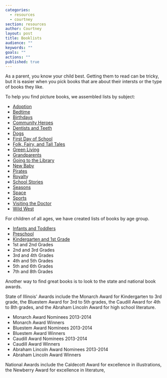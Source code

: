 ```yaml
---
categories: 
  - resources
  - courtney
section: resources
author: Courtney
layout: post
title: Booklists
audience: ""
keywords: ""
goals: ""
actions: ""
published: true
---
```


As a parent, you know your child best.  Getting them to read can be tricky, but it is easier when you pick books that are about their intersts or the type of books they like.

To help you find picture books, we assembled lists by subject:
- [Adoption](http://dppl.bibliocommons.com/list/show/97984016_dppl_ys/98018926_dppl_picture_books_adoption)
- [Bedtime](http://dppl.bibliocommons.com/list/show/97984016_dppl_ys/98073851_dppl_picture_books_bedtime)
- [Birthdays](http://dppl.bibliocommons.com/list/show/97984016_dppl_ys/98075443_dppl_picture_books_birthdays)
- [Community Heroes](http://dppl.bibliocommons.com/list/show/97984016_dppl_ys/98077431_dppl_picture_books_community_heroes)
- [Dentists and Teeth](http://dppl.bibliocommons.com/list/show/97984016_dppl_ys/98079101_dppl_picture_books_teeth)
- [Dogs](http://dppl.bibliocommons.com/list/show/97984016_dppl_ys/98080211_dppl_picture_books_dogs)
- [First Day of School](http://dppl.bibliocommons.com/list/show/97984016_dppl_ys/197991163_dppl_picture_books_first_day_of_school)
- [Folk, Fairy, and Tall Tales](http://dppl.bibliocommons.com/list/show/97984016_dppl_ys/200808803_dppl_picture_books_folk,_fairy,_and_tall_tales)
- [Green Living](http://dppl.bibliocommons.com/list/show/97984016_dppl_ys/103840531_dppl_picture_books_going_green)
- [Grandparents](http://dppl.bibliocommons.com/list/show/97984016_dppl_ys/104253333_dppl_picture_books_grandparents)
- [Going to the Library](http://dppl.bibliocommons.com/list/show/97984016_dppl_ys/104255941_dppl_picture_books_visiting_the_library)
- [New Baby](http://dppl.bibliocommons.com/list/show/97984016_dppl_ys/98021031_dppl_picture_books_new_baby)
- [Pirates](http://dppl.bibliocommons.com/list/show/97984016_dppl_ys/104259622_dppl_picture_books_pirates)
- [Royalt](http://dppl.bibliocommons.com/list/show/97984016_dppl_ys/197941093_dppl_picture_books_royalty)y
- [School Stories](http://dppl.bibliocommons.com/list/show/97984016_dppl_ys/198001384_dppl_picture_books_school_stories)
- [Seasons](http://dppl.bibliocommons.com/list/show/97984016_dppl_ys/200808384_dppl_picture_books_seasons)
- [Space](http://dppl.bibliocommons.com/list/show/97984016_dppl_ys/198017553_dppl_picture_books_space)
- [Sports](http://dppl.bibliocommons.com/list/show/97984016_dppl_ys/198008493_dppl_picture_books_sports)
- [Visiting the Doctor](http://dppl.bibliocommons.com/list/show/97984016_dppl_ys/98078845_dppl_picture_books_visiting_the_doctor)
- [Wild West](http://dppl.bibliocommons.com/list/show/97984016_dppl_ys/200801053_dppl_picture_books_wild_west)

For children of all ages, we have created lists of books by age group.
- [Infants and Toddlers](http://dppl.bibliocommons.com/list/show/97984016_dppl_ys/98012866_dppl_good_books_for_infants_and_toddlers)
- [Preschool](http://dppl.bibliocommons.com/list/show/97984016_dppl_ys/98012924_dppl_good_books_for_preschool)
- [Kindergarten and 1st Grade](http://dppl.bibliocommons.com/list/show/97984016_dppl_ys/98012862_dppl_good_books_for_kindergarten1st_grade)
- 1st and 2nd Grades
- 2nd and 3rd Grades
- 3rd and 4th Grades
- 4th and 5th Grades
- 5th and 6th Grades
- 7th and 8th Grades


Another way to find great books is to look to the state and national book awards.  

State of Illinois' Awards include the Monarch Award for Kindergarten to 3rd grade, the Bluestem Award for 3rd to 5th grades, the Caudill Award for 4th to 8th grades, and the Abraham Lincoln Award for high school literature.

- Monarch Award Nominees 2013-2014
- Monarch Award Winners
- Bluestem Award Nominees 2013-2014
- Bluestem Award Winners
- Caudill Award Nominees 2013-2014
- Caudill Award Winners
- Abraham Lincoln Award Nominees 2013-2014
- Abraham Lincoln Award Winners

National Awards include the Caldecott Award for excellence in illustrations, the Newberry Award for excellence in literature, 
    